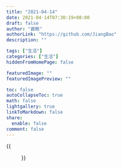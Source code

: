 ```yaml
---
title: "2021-04-14"
date: 2021-04-14T07:30:19+08:00
draft: false
author: "酱鲍"
authorLink: "https://github.com/JiangBao"
description: ""

tags: ["生活"]
categories: ["生活"]
hiddenFromHomePage: false

featuredImage: ""
featuredImagePreview: ""

toc: false
autoCollapseToc: true
math: false
lightgallery: true
linkToMarkdown: false
share:
  enable: false
comment: false
---
```


<!--more-->

{{<figure src="https://jiangbao-1258001083.cos.ap-shanghai.myqcloud.com/paopao201210410.jpg" title="重新出发">}}